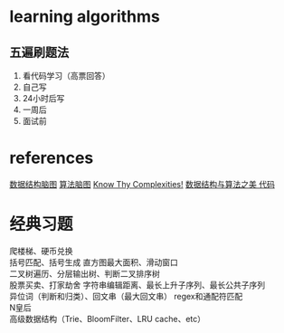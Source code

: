 # learning algorithms
## 五遍刷题法
1. 看代码学习（高票回答）
2. 自己写
3. 24小时后写
4. 一周后
5. 面试前

# references
[数据结构脑图](https://naotu.baidu.com/file/b832f043e2ead159d584cca4efb19703?token=7a6a56eb2630548c)
[算法脑图](https://naotu.baidu.com/file/0a53d3a5343bd86375f348b2831d3610?token=5ab1de1c90d5f3ec)
[Know Thy Complexities!](https://www.bigocheatsheet.com/)
[数据结构与算法之美 代码](https://github.com/wangzheng0822/algo)

# 经典习题
爬楼梯、硬币兑换  
括号匹配、括号生成
直方图最大面积、滑动窗口  
二叉树遍历、分层输出树、判断二叉排序树  
股票买卖、打家劫舍
字符串编辑距离、最长上升子序列、最长公共子序列  
异位词（判断和归类）、回文串（最大回文串）
regex和通配符匹配  
N皇后  
高级数据结构（Trie、BloomFilter、LRU cache、etc）